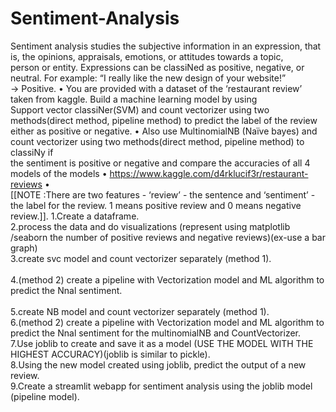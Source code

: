 # Sentiment-Analysis
Sentiment analysis studies the subjective information in an expression, that is, the opinions, appraisals, emotions, or attitudes towards a topic,   
person or entity. Expressions can be classiNed as positive, negative, or neutral. For example: “I really like the new design of your website!”  
→ Positive. • You are provided with a dataset of the ‘restaurant review’ taken from kaggle. Build a machine learning model by using  
Support vector classiNer(SVM) and count vectorizer using two methods(direct method, pipeline method) to predict the label of the review either as 
positive or negative. • Also use MultinomialNB (Naïve bayes) and count vectorizer using two methods(direct method, pipeline method) to classiNy if  
the sentiment is positive or negative and compare the accuracies of all 4 models of the models • https://www.kaggle.com/d4rklucif3r/restaurant-reviews •   
[[NOTE :There are two features - ‘review’ - the sentence and ‘sentiment’ - the label for the review. 1 means positive review and 0 means negative review.]].
1.Create a dataframe.<br/>
2.process the data and do visualizations (represent using matplotlib /seaborn the number of positive reviews 
  and negative reviews)(ex-use a bar graph)<br/> 
3.create svc model and count vectorizer separately (method 1).<br/>    
4.(method 2) create a pipeline with Vectorization model and ML algorithm to predict the Nnal sentiment.<br/>  
5.create NB model and count vectorizer separately (method 1).<br/> 
6.(method 2) create a pipeline with Vectorization model and ML algorithm to predict the Nnal sentiment for the 
   multinomialNB and CountVectorizer.<br/> 
7.Use joblib to create and save it as a model (USE THE MODEL WITH THE HIGHEST ACCURACY)(joblib is similar to pickle).<br/> 
8.Using the new model created using joblib, predict the output of a new review.<br/> 
9.Create a streamlit webapp for sentiment analysis using the joblib model (pipeline model).<br/>
